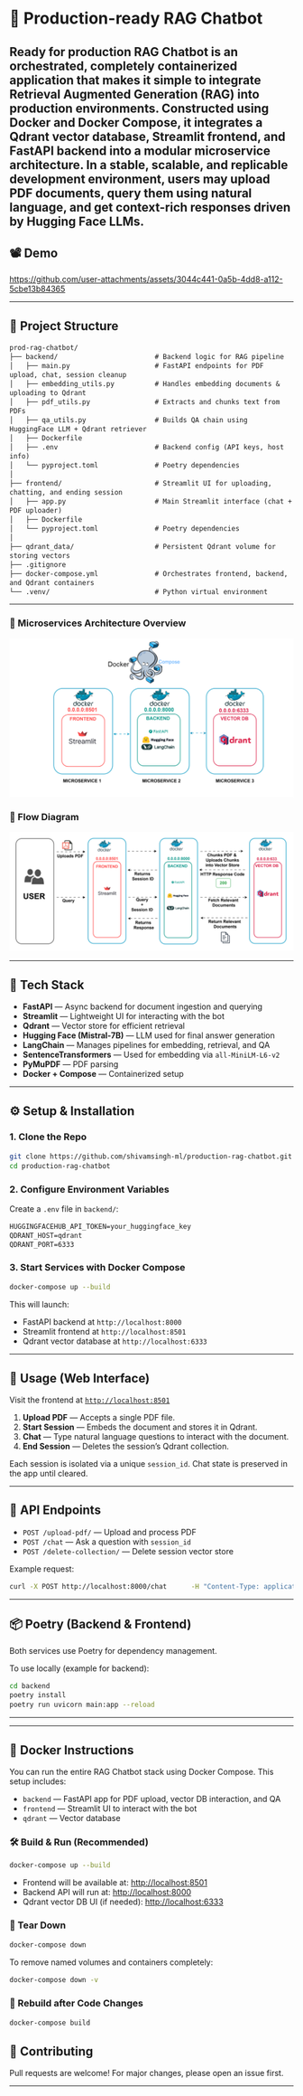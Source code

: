 # 🧠 Production-ready RAG Chatbot

Ready for production  RAG  Chatbot is an orchestrated, completely containerized application that makes it simple to integrate Retrieval Augmented Generation (RAG) into production environments. Constructed using Docker and Docker Compose, it integrates a Qdrant vector database, Streamlit frontend, and FastAPI backend into a modular microservice architecture. In a stable, scalable, and replicable development environment, users may upload PDF documents, query them using natural language, and get context-rich responses driven by Hugging Face LLMs.
---

## 📽 Demo

https://github.com/user-attachments/assets/3044c441-0a5b-4dd8-a112-5cbe13b84365

---

## 📁 Project Structure

```text
prod-rag-chatbot/
├── backend/                        # Backend logic for RAG pipeline
│   ├── main.py                     # FastAPI endpoints for PDF upload, chat, session cleanup
│   ├── embedding_utils.py          # Handles embedding documents & uploading to Qdrant
│   ├── pdf_utils.py                # Extracts and chunks text from PDFs
│   ├── qa_utils.py                 # Builds QA chain using HuggingFace LLM + Qdrant retriever
│   ├── Dockerfile
│   ├── .env                        # Backend config (API keys, host info)
│   └── pyproject.toml              # Poetry dependencies
│
├── frontend/                       # Streamlit UI for uploading, chatting, and ending session
│   ├── app.py                      # Main Streamlit interface (chat + PDF uploader)
│   ├── Dockerfile
│   └── pyproject.toml              # Poetry dependencies
│
├── qdrant_data/                    # Persistent Qdrant volume for storing vectors
├── .gitignore
├── docker-compose.yml              # Orchestrates frontend, backend, and Qdrant containers
└── .venv/                          # Python virtual environment
```

---

### 🧱 Microservices Architecture Overview
![Architecture](assets/Architecture.drawio.svg)

### 🔄 Flow Diagram
![Flow](assets/Flow_Diagram.drawio.svg)

---

## 🧰 Tech Stack

- **FastAPI** — Async backend for document ingestion and querying
- **Streamlit** — Lightweight UI for interacting with the bot
- **Qdrant** — Vector store for efficient retrieval
- **Hugging Face (Mistral-7B)** — LLM used for final answer generation
- **LangChain** — Manages pipelines for embedding, retrieval, and QA
- **SentenceTransformers** — Used for embedding via `all-MiniLM-L6-v2`
- **PyMuPDF** — PDF parsing
- **Docker + Compose** — Containerized setup

---

## ⚙️ Setup & Installation

### 1. Clone the Repo

```bash
git clone https://github.com/shivamsingh-ml/production-rag-chatbot.git
cd production-rag-chatbot
```

### 2. Configure Environment Variables

Create a `.env` file in `backend/`:

```env
HUGGINGFACEHUB_API_TOKEN=your_huggingface_key
QDRANT_HOST=qdrant
QDRANT_PORT=6333
```

### 3. Start Services with Docker Compose

```bash
docker-compose up --build
```

This will launch:
- FastAPI backend at `http://localhost:8000`
- Streamlit frontend at `http://localhost:8501`
- Qdrant vector database at `http://localhost:6333`

---

## 🚀 Usage (Web Interface)

Visit the frontend at [`http://localhost:8501`](http://localhost:8501)

1. **Upload PDF** — Accepts a single PDF file.
2. **Start Session** — Embeds the document and stores it in Qdrant.
3. **Chat** — Type natural language questions to interact with the document.
4. **End Session** — Deletes the session’s Qdrant collection.

Each session is isolated via a unique `session_id`. Chat state is preserved in the app until cleared.

---

## 🧪 API Endpoints

- `POST /upload-pdf/` — Upload and process PDF
- `POST /chat` — Ask a question with `session_id`
- `POST /delete-collection/` — Delete session vector store

Example request:

```bash
curl -X POST http://localhost:8000/chat      -H "Content-Type: application/json"      -d '{"query": "Summarize the document", "session_id": "abc-123"}'
```

---

## 📦 Poetry (Backend & Frontend)

Both services use Poetry for dependency management.

To use locally (example for backend):

```bash
cd backend
poetry install
poetry run uvicorn main:app --reload
```

---


---

## 🐳 Docker Instructions

You can run the entire RAG Chatbot stack using Docker Compose. This setup includes:

- `backend` — FastAPI app for PDF upload, vector DB interaction, and QA
- `frontend` — Streamlit UI to interact with the bot
- `qdrant` — Vector database

### 🛠️ Build & Run (Recommended)

```bash
docker-compose up --build
```

- Frontend will be available at: [http://localhost:8501](http://localhost:8501)
- Backend API will run at: [http://localhost:8000](http://localhost:8000)
- Qdrant vector DB UI (if needed): [http://localhost:6333](http://localhost:6333)

### 🧼 Tear Down

```bash
docker-compose down
```

To remove named volumes and containers completely:

```bash
docker-compose down -v
```

### 🔄 Rebuild after Code Changes

```bash
docker-compose build
```


## 🤝 Contributing

Pull requests are welcome! For major changes, please open an issue first.

---

